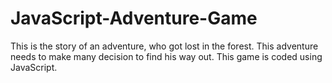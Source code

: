 # JavaScript-Adventure-Game
This is the story of an adventure, who got lost in the forest. This adventure needs to make many decision to find his way out. This game is coded using JavaScript.
